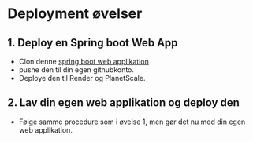 
<!-- JS use if these pages are used as githubpages. can be deleted if used elsewhere -->
<script src="https://code.jquery.com/jquery-3.2.1.min.js"></script>
<script src="../script.js"></script> 


# Deployment øvelser

## 1. Deploy en Spring boot Web App

* Clon denne [spring boot web applikation]() 
* pushe den til  din egen githubkonto.
* Deploye den til Render og PlanetScale.

## 2. Lav din egen web applikation og deploy den

* Følge samme procedure som i øvelse 1, men gør det nu med din egen web applikation. 


